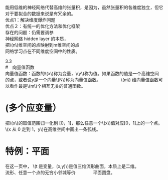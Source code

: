 能用低维的神经网络代替高维的张量积，是因为，虽然张量积的各维­度独立，但它对于要拟合的数据来说是有冗余的。    
优点1：解决维度爆炸问题   
优点２：有统一的优化方法和优化框架   
存在的问题：仍需要调参   
神经网络 hidden layer 的本质，   
把\\(n\\)维空间的点映射到m维空间的点   
网络学习点在不同维度空间中的性质。   

3.3    
#　向量值函数     
向量值函数：函数的\\(x\\)称为变量，\\(y\\)称为值。如果函数的值是一个高维空间的点，或者说y是一个向量\\(N\\)称为向量值函数。   　　　　
\\(m\\) 维向量值函数可以看作最是\\(m\\)个相互无关的普通函数。   　　
　　
# (多个应变量）　　　
把\\(x\\)的取值范围归一化到 [0，1]，那么任意一个\\(x\\)值对应[0，1]上的一个点。　　　　
\\(x 从 0 走到 1，y\\)在高维空间中画出一条弧线。　　　　

# 特例：平面　　　　
在这一页中， \\(t 是变量，(x,y)\\)是值三维流形曲面，本质上是二维。    
流形、任意一个点的无穷小邻城等价　　　　平面圆盘。   